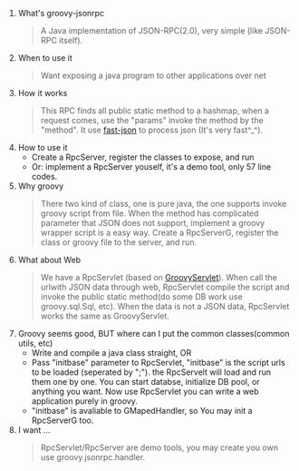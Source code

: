 1. What's groovy-jsonrpc
	> A Java implementation of JSON-RPC(2.0), very simple (like JSON-RPC itself).
1. When to use it
	> Want exposing a java program to other applications over net
1. How it works
	> This RPC finds all public static method to a hashmap, when a request comes, use the "params" invoke the method by the "method". It use [fast-json][fast-json] to process json (It's very fast^_^). 
1. How to use it
	* Create a RpcServer, register the classes to expose, and run
	* Or: implement a RpcServer youself, it's a demo tool, only 57 line codes.
1. Why groovy
	> There two kind of class, one is pure java, the one supports invoke groovy script from file. When the method has complicated parameter that JSON does not support, implement a groovy wrapper script is a easy way. Create a RpcServerG, register the class or groovy file to the server, and run.
1. What about Web
	> We have a RpcServlet (based on [GroovyServlet][gs]). When call the urlwith JSON data through web, RpcServlet compile the script and invoke the public static method(do some DB work use groovy.sql.Sql, etc). When the data is not a JSON data, RpcServlet works the same as GroovyServlet.
1. Groovy seems good, BUT where can I put the common classes(common utils, etc) 
	* Write and compile a java class straight, OR
	* Pass "initbase" parameter to RpcServlet, "initbase" is the script urls to be loaded (seperated by ";"). the RpcServelt will load and run them one by one. You can start databse, initialize DB pool, or anything you want. Now use RpcServlet you can write a web application purely in groovy.
	* "initbase" is avaliable to GMapedHandler, so You may init a RpcServerG too.
1. I want ...
	> RpcServlet/RpcServer are demo tools, you may create you own use groovy.jsonrpc.handler.

[fast-json]: http://code.alibabatech.com/wiki/display/FastJSON/Documentation "Fast JSON Processor"
[gs]: http://groovy.codehaus.org/Groovlets "Groovlets"
